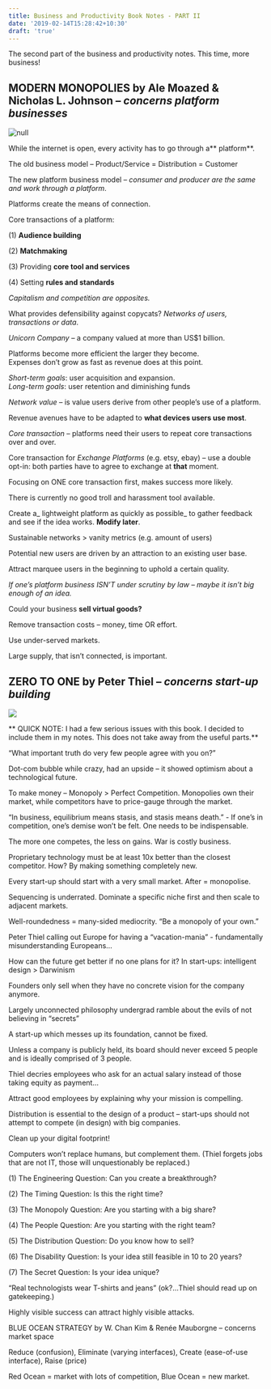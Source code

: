 ```yaml
---
title: Business and Productivity Book Notes - PART II
date: '2019-02-14T15:28:42+10:30'
draft: 'true'
---
```

The second part of the business and productivity notes. This time, more business!

## MODERN MONOPOLIES by Ale Moazed & Nicholas L. Johnson – _concerns platform businesses_

![null](/images/uploads/monopolies.jpg)

While the internet is open, every activity has to go through a** platform**.

The old business model – Product/Service = Distribution = Customer

The new platform business model – _consumer and producer are the same and work through a platform_.

Platforms create the means of connection.

Core transactions of a platform:

(1) **Audience building**

(2) **Matchmaking**

(3) Providing **core tool and services**

(4) Setting **rules and standards**

_Capitalism and competition are opposites._

What provides defensibility against copycats? _Networks of users, transactions or data_.

_Unicorn Company_ – a company valued at more than US$1 billion.

Platforms become more efficient the larger they become.\
Expenses don’t grow as fast as revenue does at this point.

_Short-term goals_: user acquisition and expansion.\
_Long-term goals_: user retention and diminishing funds

_Network value_ – is value users derive from other people’s use of a platform.

Revenue avenues have to be adapted to **what devices users use most**.

_Core transaction_ – platforms need their users to repeat core transactions over and over. 

Core transaction for _Exchange Platforms_ (e.g. etsy, ebay) – use a double opt-in: both parties have to agree to exchange at **that** moment.

Focusing on ONE core transaction first, makes success more likely.

There is currently no good troll and harassment tool available.

Create a_ lightweight platform as quickly as possible_ to gather feedback and see if the idea works. **Modify later**.

Sustainable networks > vanity metrics (e.g. amount of users)

Potential new users are driven by an attraction to an existing user base.

Attract marquee users in the beginning to uphold a certain quality.

_If one’s platform business ISN’T under scrutiny by law – maybe it isn’t big enough of an idea._

Could your business **sell virtual goods?**

Remove transaction costs – money, time OR effort.

Use under-served markets.

Large supply, that isn’t connected, is important.



## ZERO TO ONE by Peter Thiel – _concerns start-up building_

![](/images/uploads/zerotoone.jpg)

**QUICK NOTE: I had a few serious issues with this book. I decided to include them in my notes. This does not take away from the useful parts.**

“What important truth do very few people agree with you on?”

Dot-com bubble while crazy, had an upside – it showed optimism about a technological future.

To make money – Monopoly > Perfect Competition. Monopolies own their market, while competitors have to price-gauge through the market.

“In business, equilibrium means stasis, and stasis means death.” - If one’s in competition, one’s demise won’t be felt. One needs to be indispensable.

The more one competes, the less on gains. War is costly business.

Proprietary technology must be at least 10x better than the closest competitor. How? By making something completely new.

Every start-up should start with a very small market. After = monopolise.

Sequencing is underrated. Dominate a specific niche first and then scale to adjacent markets.

Well-roundedness = many-sided mediocrity. “Be a monopoly of your own.”

Peter Thiel calling out Europe for having a “vacation-mania” - fundamentally misunderstanding Europeans…

How can the future get better if no one plans for it? In start-ups: intelligent design > Darwinism

Founders only sell when they have no concrete vision for the company anymore. 

Largely unconnected philosophy undergrad ramble about the evils of not believing in “secrets”

A start-up which messes up its foundation, cannot be fixed.

Unless a company is publicly held, its board should never exceed 5 people and is ideally comprised of 3 people.

Thiel decries employees who ask for an actual salary instead of  those taking equity as payment...

Attract good employees by explaining why your mission is compelling.

Distribution is essential to the design of a product – start-ups should not attempt to compete (in design) with big companies.

Clean up your digital footprint!

Computers won’t replace humans, but complement them. (Thiel forgets jobs  that are not IT, those will unquestionably be replaced.)



(1) The Engineering Question: Can you create a breakthrough?

(2) The Timing Question: Is this the right time?

(3) The Monopoly Question: Are you starting with a big share?

(4) The People Question: Are you starting with the right team?

(5) The Distribution Question: Do you know how to sell?

(6) The Disability Question: Is your idea still feasible in 10 to 20 years?

(7) The Secret Question: Is your idea unique?

“Real technologists wear T-shirts and jeans” (ok?...Thiel should read up on gatekeeping.)

Highly visible success can attract highly visible attacks.



BLUE OCEAN STRATEGY by W. Chan Kim & Renée Mauborgne – concerns market space



Reduce (confusion), Eliminate (varying interfaces), Create (ease-of-use interface), Raise (price)

Red Ocean = market with lots of competition, Blue Ocean = new market.
